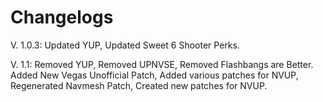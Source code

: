 # Changelogs

V. 1.0.3: Updated YUP, Updated Sweet 6 Shooter Perks.

V. 1.1: Removed YUP, Removed UPNVSE, Removed Flashbangs are Better. Added New Vegas Unofficial Patch, Added various patches for NVUP, Regenerated Navmesh Patch, Created new patches for NVUP.
